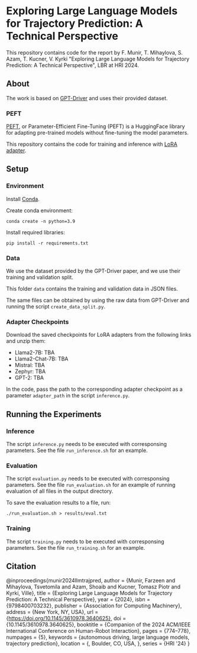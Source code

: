 # Exploring Large Language Models for Trajectory Prediction: A Technical Perspective

This repository contains code for the report by F. Munir, T. Mihaylova, S. Azam, T. Kucner, V. Kyrki "Exploring Large Language Models for Trajectory Prediction: A Technical Perspective", LBR at HRI 2024.


## About

The work is based on [GPT-Driver](https://github.com/PointsCoder/GPT-Driver) and uses their provided dataset.

### PEFT

[PEFT](https://huggingface.co/docs/peft/index), or Parameter-Efficient Fine-Tuning (PEFT) is a HuggingFace library for adapting pre-trained models without fine-tuning the model parameters.

This repository contains the code for training and inference with [LoRA adapter](https://arxiv.org/abs/2106.09685).

## Setup

### Environment

Install [Conda](https://conda.io/projects/conda/en/latest/user-guide/install/index.html). 

Create conda environment:

```
conda create -n python=3.9
```

Install required libraries:

```
pip install -r requirements.txt
```

### Data

We use the dataset provided by the GPT-Driver paper, and we use their training and validation split.

This folder `data` contains the training and validation data in JSON files.

The same files can be obtained by using the raw data from GPT-Driver and running the script `create_data_split.py`.

### Adapter Checkpoints

Download the saved checkpoints for LoRA adapters from the following links and unzip them:

* Llama2-7B: TBA
* Llama2-Chat-7B: TBA
* Mistral: TBA
* Zephyr: TBA
* GPT-2: TBA

In the code, pass the path to the corresponding adapter checkpoint as a parameter `adapter_path` in the script `inference.py`.

## Running the Experiments

### Inference

The script `inference.py` needs to be executed with corresponsing parameters. 
See the file `run_inference.sh` for an example.

### Evaluation

The script `evaluation.py` needs to be executed with corresponsing parameters. 
See the file `run_evaluation.sh` for an example of running evaluation of all files in the output directory.

To save the evaluation results to a file, run:
```
./run_evaluation.sh > results/eval.txt
```

### Training

The script `training.py` needs to be executed with corresponsing parameters. 
See the file `run_training.sh` for an example.

## Citation

@inproceedings{munir2024llmtrajpred,
author = {Munir, Farzeen and Mihaylova, Tsvetomila and Azam, Shoaib and Kucner, Tomasz Piotr and Kyrki, Ville},
title = {Exploring Large Language Models for Trajectory Prediction: A Technical Perspective},
year = {2024},
isbn = {9798400703232},
publisher = {Association for Computing Machinery},
address = {New York, NY, USA},
url = {https://doi.org/10.1145/3610978.3640625},
doi = {10.1145/3610978.3640625},
booktitle = {Companion of the 2024 ACM/IEEE International Conference on Human-Robot Interaction},
pages = {774–778},
numpages = {5},
keywords = {autonomous driving, large language models, trajectory prediction},
location = {<conf-loc>, <city>Boulder</city>, <state>CO</state>, <country>USA</country>, </conf-loc>},
series = {HRI '24}
}